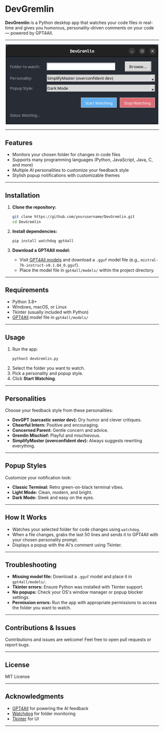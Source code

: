 # DevGremlin

**DevGremlin** is a Python desktop app that watches your code files in real-time and gives you humorous, personality-driven comments on your code — powered by GPT4All.

---

<p align="center">
  <img src="devGremlinUI.png" alt="DevGremlin UI" width="500"/>
</p>

---

## Features

- Monitors your chosen folder for changes in code files
- Supports many programming languages (Python, JavaScript, Java, C, and more)
- Multiple AI personalities to customize your feedback style
- Stylish popup notifications with customizable themes

---

## Installation

1. **Clone the repository:**
   ```bash
   git clone https://github.com/yourusername/DevGremlin.git
   cd DevGremlin
   ```

2. **Install dependencies:**
   ```bash
   pip install watchdog gpt4all
   ```

3. **Download a GPT4All model:**
   - Visit [GPT4All models](https://gpt4all.io/index.html) and download a `.gguf` model file (e.g., `mistral-7b-instruct-v0.1.Q4_0.gguf`).
   - Place the model file in `gpt4all/models/` within the project directory.

---

## Requirements

- Python 3.8+
- Windows, macOS, or Linux
- Tkinter (usually included with Python)
- [GPT4All](https://gpt4all.io/) model file in `gpt4all/models/`

---

## Usage

1. Run the app:
   ```bash
   python3 devGremlin.py
   ```
2. Select the folder you want to watch.
3. Pick a personality and popup style.
4. Click **Start Watching**.

---

## Personalities

Choose your feedback style from these personalities:

- **DevGPT (sarcastic senior dev):** Dry humor and clever critiques.
- **Cheerful Intern:** Positive and encouraging.
- **Concerned Parent:** Gentle concern and advice.
- **Gremlin Mischief:** Playful and mischievous.
- **SimplifyMaster (overconfident dev):** Always suggests rewriting everything.

---

## Popup Styles

Customize your notification look:

- **Classic Terminal:** Retro green-on-black terminal vibes.
- **Light Mode:** Clean, modern, and bright.
- **Dark Mode:** Sleek and easy on the eyes.

---

## How It Works

- Watches your selected folder for code changes using `watchdog`.
- When a file changes, grabs the last 50 lines and sends it to GPT4All with your chosen personality prompt.
- Displays a popup with the AI's comment using Tkinter.

---

## Troubleshooting

- **Missing model file:** Download a `.gguf` model and place it in `gpt4all/models/`.
- **Tkinter errors:** Ensure Python was installed with Tkinter support.
- **No popups:** Check your OS's window manager or popup blocker settings.
- **Permission errors:** Run the app with appropriate permissions to access the folder you want to watch.

---

## Contributions & Issues

Contributions and issues are welcome! Feel free to open pull requests or report bugs.

---

## License

MIT License

---

## Acknowledgments

- [GPT4All](https://gpt4all.io/) for powering the AI feedback  
- [Watchdog](https://pypi.org/project/watchdog/) for folder monitoring  
- [Tkinter](https://docs.python.org/3/library/tkinter.html) for UI

---

